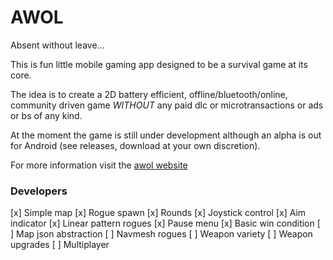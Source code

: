 # AWOL
Absent without leave...

This is fun little mobile gaming app designed to be a survival game at its core.

The idea is to create a 2D battery efficient, offline/bluetooth/online, community driven game *WITHOUT* any paid dlc or microtransactions or ads or bs of any kind.

At the moment the game is still under development although an alpha is out for Android (see releases, download at your own discretion). 

For more information visit the [awol website](https://tlee753.com/awol)

### Developers
[x] Simple map
[x] Rogue spawn
[x] Rounds
[x] Joystick control
[x] Aim indicator
[x] Linear pattern rogues
[x] Pause menu
[x] Basic win condition
[ ] Map json abstraction
[ ] Navmesh rogues
[ ] Weapon variety
[ ] Weapon upgrades
[ ] Multiplayer
